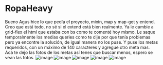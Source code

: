 # RopaHeavy
Bueno Agus hice lo que pedía el proyecto, mixin, map y map-get y entend.
Creo que está todo, no sé si el extend está bien realmente.
Ya le cambie a grid-flex el html que estaba con bs como te comenté hoy mismo.
Le saque temporalmente los medias queries como te dije por que tenía problemas pero ya encontre la solución, de igual manera no los puse.
Y puse los metas requeridos, con un máximo de 140 caracteres y agregue otro meta mas.
Acá te dejo las fotos de los metas así tenes que buscar menos, espero se vean las fotos.
![image](https://user-images.githubusercontent.com/103077580/165878791-39c56fd8-aea4-4841-8ae8-c5cc9d25eda4.png)
![image](https://user-images.githubusercontent.com/103077580/165878862-95efc18f-6e99-457d-93ad-5fc1c6aba90e.png)
![image](https://user-images.githubusercontent.com/103077580/165878873-f1ea3c28-d57a-48a9-a12b-c85461b62b34.png)
![image](https://user-images.githubusercontent.com/103077580/165878887-f5d5929e-40c0-4f61-8873-fdf1b0709580.png)
![image](https://user-images.githubusercontent.com/103077580/165878905-8bdde554-cfd6-4e21-a97e-4d502556f037.png)
